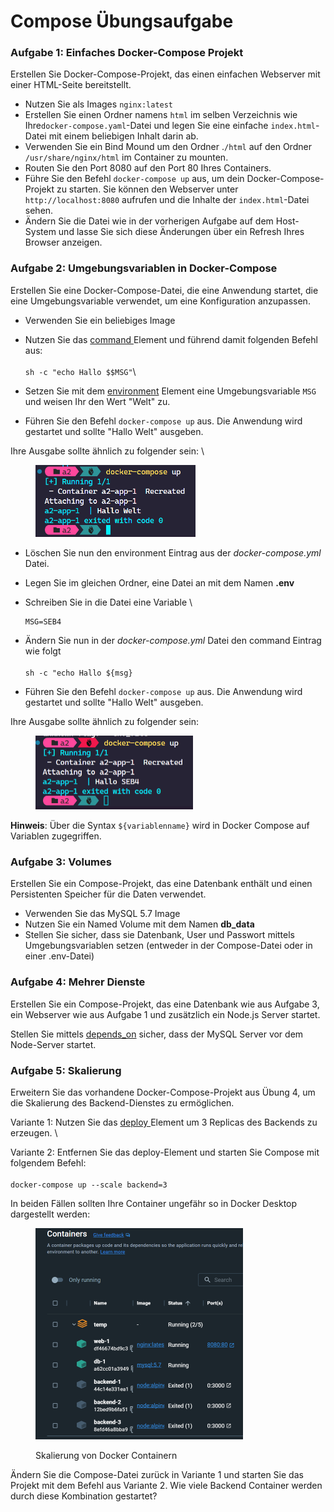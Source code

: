 # Compose Übungsaufgabe

### Aufgabe 1: Einfaches Docker-Compose Projekt

Erstellen Sie Docker-Compose-Projekt, das einen einfachen Webserver mit einer HTML-Seite bereitstellt.

* Nutzen Sie als Images `nginx:latest`
* Erstellen Sie einen Ordner namens `html` im selben Verzeichnis wie Ihre`docker-compose.yaml`-Datei und legen Sie eine einfache `index.html`-Datei mit einem beliebigen Inhalt darin ab.
* Verwenden Sie ein Bind Mound um den Ordner .`/html` auf den Ordner `/usr/share/nginx/html` im Container zu mounten.
* Routen Sie den Port 8080 auf den Port 80 Ihres Containers.
* Führe Sie den Befehl `docker-compose up` aus, um dein Docker-Compose-Projekt zu starten. Sie können den Webserver unter `http://localhost:8080` aufrufen und die Inhalte der `index.html`-Datei sehen.&#x20;
* Ändern Sie die Datei wie in der vorherigen Aufgabe auf dem Host-System  und lasse Sie sich diese Änderungen über ein Refresh Ihres Browser anzeigen.

### Aufgabe 2: Umgebungsvariablen in Docker-Compose

Erstellen Sie eine Docker-Compose-Datei, die eine Anwendung startet, die eine Umgebungsvariable verwendet, um eine Konfiguration anzupassen.

* Verwenden Sie ein beliebiges Image&#x20;
* Nutzen Sie das [command ](https://docs.docker.com/compose/compose-file/05-services/#command)Element und führend damit folgenden Befehl aus:\
  \
  `sh -c "echo Hallo $$MSG"`\

* Setzen Sie mit dem [environment](https://docs.docker.com/compose/compose-file/05-services/#environment) Element eine Umgebungsvariable `MSG` und weisen Ihr den Wert "Welt" zu.&#x20;
* Führen Sie  den Befehl `docker-compose up` aus. Die Anwendung wird gestartet und sollte "Hallo Welt" ausgeben.

Ihre Ausgabe sollte ähnlich zu folgender sein: \


<figure><img src="../.gitbook/assets/image (2).png" alt="" width="256"><figcaption></figcaption></figure>

* Löschen Sie nun den environment Eintrag aus der _docker-compose.yml_ Datei.&#x20;
* Legen Sie im gleichen Ordner, eine Datei an mit dem Namen **.env**&#x20;
*   Schreiben Sie in die Datei eine Variable \


    ```properties
    MSG=SEB4
    ```
* Ändern Sie nun in der _docker-compose.yml_ Datei den command Eintrag wie folgt\
  \
  `sh -c "echo Hallo ${msg}`
* Führen Sie  den Befehl `docker-compose up` aus. Die Anwendung wird gestartet und sollte "Hallo Welt" ausgeben.

Ihre Ausgabe sollte ähnlich zu folgender sein:&#x20;

<figure><img src="../.gitbook/assets/image.png" alt="" width="252"><figcaption></figcaption></figure>

**Hinweis**: Über die Syntax `${variablenname}` wird in Docker Compose auf Variablen zugegriffen.

### Aufgabe 3: Volumes

Erstellen Sie ein Compose-Projekt, das eine Datenbank enthält und einen Persistenten Speicher für die Daten verwendet.

* Verwenden Sie das MySQL 5.7 Image
* Nutzen Sie ein Named Volume mit dem Namen **db\_data**
* Stellen Sie sicher, dass sie Datenbank, User und Passwort mittels Umgebungsvariablen setzen (entweder in der Compose-Datei oder in einer .env-Datei)

### Aufgabe 4: Mehrer Dienste

Erstellen Sie ein Compose-Projekt, das eine Datenbank wie aus Aufgabe 3, ein Webserver wie aus Aufgabe 1 und zusätzlich ein Node.js Server startet.&#x20;

Stellen Sie mittels [depends\_on](https://docs.docker.com/compose/compose-file/05-services/#depends\_on) sicher, dass der MySQL Server vor dem Node-Server startet.

### Aufgabe 5: Skalierung&#x20;

Erweitern Sie das vorhandene Docker-Compose-Projekt aus Übung 4, um die Skalierung des Backend-Dienstes zu ermöglichen.

Variante 1: Nutzen Sie das [deploy ](https://docs.docker.com/compose/compose-file/deploy/)Element um 3 Replicas des Backends zu erzeugen. \


Variante 2: Entfernen Sie das deploy-Element und starten Sie Compose mit folgendem Befehl:\
\
`docker-compose up --scale backend=3`

In beiden Fällen sollten Ihre Container ungefähr so in Docker Desktop dargestellt werden:

<figure><img src="../.gitbook/assets/image (1) (1).png" alt="" width="332"><figcaption><p>Skalierung von Docker Containern</p></figcaption></figure>

Ändern Sie die Compose-Datei zurück in Variante 1 und starten Sie das Projekt mit dem Befehl aus Variante 2. Wie viele Backend Container werden durch diese Kombination gestartet?
